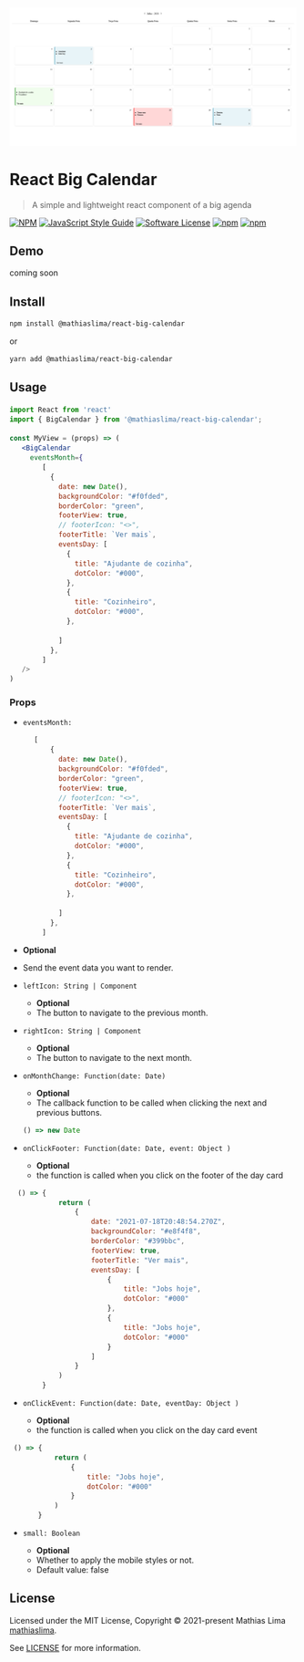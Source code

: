![image](https://github.com/mathiaslima/react-big-calendar/blob/master/example.png)

# React Big Calendar

> A simple and lightweight react component of a big agenda

[![NPM](https://img.shields.io/npm/v/@mathiaslima/react-big-calendar.svg)](https://www.npmjs.com/package/@mathiaslima/react-big-calendar) [![JavaScript Style Guide](https://img.shields.io/badge/code_style-standard-brightgreen.svg)](https://standardjs.com)
[![Software License](https://img.shields.io/badge/license-MIT-brightgreen.svg)](LICENSE.md)
[![npm](https://img.shields.io/npm/dt/@mathiaslima/react-big-calendar.svg)](https://www.npmjs.com/package/@mathiaslima/react-big-calendar)
[![npm](https://img.shields.io/npm/dw/@mathiaslima/react-big-calendar.svg)](https://www.npmjs.com/package/@mathiaslima/react-big-calendar)

## Demo

coming soon

## Install

```bash
npm install @mathiaslima/react-big-calendar
```

or

```bash
yarn add @mathiaslima/react-big-calendar
```

## Usage

```jsx
import React from 'react'
import { BigCalendar } from '@mathiaslima/react-big-calendar';

const MyView = (props) => (
   <BigCalendar 
     eventsMonth={
        [
          {
            date: new Date(),
            backgroundColor: "#f0fded",
            borderColor: "green",
            footerView: true,
            // footerIcon: "<>",
            footerTitle: `Ver mais`,
            eventsDay: [
              {
                title: "Ajudante de cozinha",
                dotColor: "#000",
              },
              {
                title: "Cozinheiro",
                dotColor: "#000",
              },

            ]
          },
        ]
   />
)
```

### Props

- `eventsMonth:`
```jsx
      [
          {
            date: new Date(),
            backgroundColor: "#f0fded",
            borderColor: "green",
            footerView: true,
            // footerIcon: "<>",
            footerTitle: `Ver mais`,
            eventsDay: [
              {
                title: "Ajudante de cozinha",
                dotColor: "#000",
              },
              {
                title: "Cozinheiro",
                dotColor: "#000",
              },

            ]
          },
        ]

```
  - **Optional**
  - Send the event data you want to render.

- `leftIcon: String | Component`

  - **Optional**
  - The button to navigate to the previous month.

- `rightIcon: String | Component`
  - **Optional**
  - The button to navigate to the next month.

* `onMonthChange: Function(date: Date)`

  - **Optional**
  - The callback function to be called when clicking the next and previous buttons.

  ```jsx
  () => new Date
  ```
  
  
* `onClickFooter: Function(date: Date, event: Object )`

  - **Optional**
  - the function is called when you click on the footer of the day card

```jsx
  () => {
            return (
                {
                    date: "2021-07-18T20:48:54.270Z",
                    backgroundColor: "#e8f4f8",
                    borderColor: "#399bbc",
                    footerView: true,
                    footerTitle: "Ver mais",
                    eventsDay: [
                        {
                            title: "Jobs hoje",
                            dotColor: "#000"
                        },
                        {
                            title: "Jobs hoje",
                            dotColor: "#000"
                        }
                    ]
                }
            )
        }
```

* `onClickEvent: Function(date: Date, eventDay: Object )`

  - **Optional**
  - the function is called when you click on the day card event

 ```jsx
  () => {
            return (
                {
                    title: "Jobs hoje",
                    dotColor: "#000"
                }
            )
        }
  ```


* `small: Boolean`

  - **Optional**
  - Whether to apply the mobile styles or not.
  - Default value: false


## License

Licensed under the MIT License, Copyright © 2021-present Mathias Lima [mathiaslima](https://github.com/mathiaslima).

See [LICENSE](./LICENSE) for more information.
